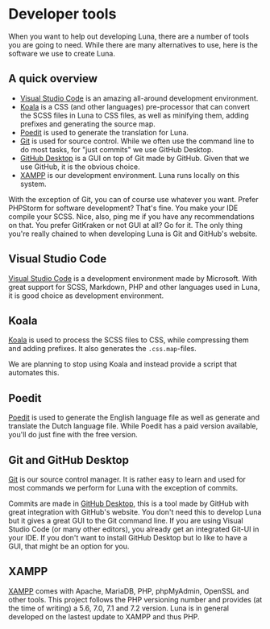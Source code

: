 # Developer tools
When you want to help out developing Luna, there are a number of tools you are going to need. While there are many alternatives to use, here is the software we use to create Luna.

## A quick overview
- [Visual Studio Code](https://code.visualstudio.com) is an amazing all-around development environment.
- [Koala](http://koala-app.com) is a CSS (and other languages) pre-processor that can convert the SCSS files in Luna to CSS files, as well as minifying them, adding prefixes and generating the source map.
- [Poedit](https://poedit.net) is used to generate the translation for Luna.
- [Git](https://git-scm.com) is used for source control. While we often use the command line to do most tasks, for "just commits" we use GitHub Desktop.
- [GitHub Desktop](https://desktop.github.com) is a GUI on top of Git made by GitHub. Given that we use GitHub, it is the obvious choice.
- [XAMPP](https://www.apachefriends.org) is our development environment. Luna runs locally on this system.

With the exception of Git, you can of course use whatever you want. Prefer PHPStorm for software development? That's fine. You make your IDE compile your SCSS. Nice, also, ping me if you have any recommendations on that. You prefer GitKraken or not GUI at all? Go for it. The only thing you're really chained to when developing Luna is Git and GitHub's website.

## Visual Studio Code
[Visual Studio Code](https://code.visualstudio.com) is a development environment made by Microsoft. With great support for SCSS, Markdown, PHP and other languages used in Luna, it is good choice as development environment.

## Koala
[Koala](http://koala-app.com/) is used to process the SCSS files to CSS, while compressing them and adding prefixes. It also generates the `.css.map`-files.

We are planning to stop using Koala and instead provide a script that automates this.

## Poedit
[Poedit](https://poedit.net) is used to generate the English language file as well as generate and translate the Dutch language file. While Poedit has a paid version available, you'll do just fine with the free version.

## Git and GitHub Desktop
[Git](https://git-scm.com) is our source control manager. It is rather easy to learn and used for most commands we perform for Luna with the exception of commits.

Commits are made in [GitHub Desktop](https://desktop.github.com), this is a tool made by GitHub with great integration with GitHub's website. You don't need this to develop Luna but it gives a great GUI to the Git command line. If you are using Visual Studio Code (or many other editors), you already get an integrated Git-UI in your IDE. If you don't want to install GitHub Desktop but lo like to have a GUI, that might be an option for you.

## XAMPP
[XAMPP](https://www.apachefriends.org) comes with Apache, MariaDB, PHP, phpMyAdmin, OpenSSL and other tools. This project follows the PHP versioning number and provides (at the time of writing) a 5.6, 7.0, 7.1 and 7.2 version. Luna is in general developed on the lastest update to XAMPP and thus PHP.